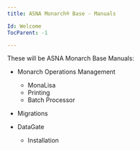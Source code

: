 ```yaml
---
title: ASNA Monarch® Base - Manuals

Id: Welcome
TocParent: -1

---
```


These will be ASNA Monarch Base Manuals:
- Monarch Operations Management
    - MonaLisa
    - Printing
    - Batch Processor

- Migrations

- DataGate
    - Installation

